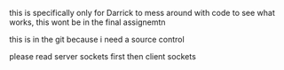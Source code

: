 this is specifically only for Darrick to mess around with code to see what works, this wont be in the final assignemtn

this is in the git because i need a source control

please read server sockets first then client sockets
